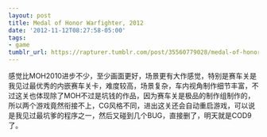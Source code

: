 ```yaml
---
layout: post
title: Medal of Honor Warfighter, 2012
date: '2012-11-12T08:27:58-05:00'
tags:
- game
tumblr_url: https://rapturer.tumblr.com/post/35560779028/medal-of-honor-warfighter-2012
---
```

感觉比MOH2010进步不少，至少画面更好，场景更有大作感觉，特别是赛车关是我见过最优秀的内嵌赛车关卡，难度较高，场景复杂，车内视角制作细节丰富，不过这关也体现除了MOH不过是坑钱的作品，因为赛车关是极品的制作组制作的，所以两个游戏竟然衔接不上，CG风格不同，进出这关还会自动重启游戏，可以说是我见过最坑爹的程序之一，然后又碰到几个BUG，直接删了，明天就是COD9了。

